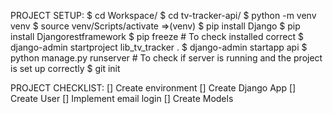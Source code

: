 PROJECT SETUP:
$ cd Workspace/
$ cd tv-tracker-api/
$ python -m venv venv
$ source venv/Scripts/activate
=>(venv)
$ pip install Django
$ pip install Djangorestframework
$ pip freeze  # To check installed correct
$ django-admin startproject lib_tv_tracker .
$ django-admin startapp api
$ python manage.py runserver  # To check if server is running and the project is set up correctly
$ git init



PROJECT CHECKLIST:
[] Create environment
[] Create Django App
[] Create User
	[] Implement email login
[] Create Models
